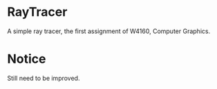 # RayTracer
A simple ray tracer, the first assignment of W4160, Computer Graphics.

# Notice
Still need to be improved.
